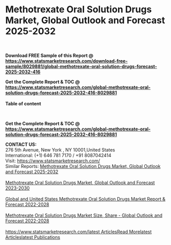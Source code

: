 <h1>Methotrexate Oral Solution Drugs Market, Global Outlook and Forecast 2025-2032</h1><br/><p><strong>Download FREE Sample of this Report @ <a href="https://www.statsmarketresearch.com/download-free-sample/8029881/global-methotrexate-oral-solution-drugs-forecast-2025-2032-416">https://www.statsmarketresearch.com/download-free-sample/8029881/global-methotrexate-oral-solution-drugs-forecast-2025-2032-416</a></strong></p><div><b>Get the Complete Report & TOC @ <a href="https://www.statsmarketresearch.com/global-methotrexate-oral-solution-drugs-forecast-2025-2032-416-8029881">https://www.statsmarketresearch.com/global-methotrexate-oral-solution-drugs-forecast-2025-2032-416-8029881</a></b></div><br><b>Table of content</b><p><br><div><b>Get the Complete Report & TOC @ <a href="https://www.statsmarketresearch.com/global-methotrexate-oral-solution-drugs-forecast-2025-2032-416-8029881">https://www.statsmarketresearch.com/global-methotrexate-oral-solution-drugs-forecast-2025-2032-416-8029881</a></b></div></p> <b>CONTACT US:</b><br>276 5th Avenue, New York , NY 10001,United States<br>International: (+1) 646 781 7170 / +91 8087042414<br>Visit: <a href="https://www.statsmarketresearch.com/">https://www.statsmarketresearch.com/</a><br>Similar Reports: <a href="https://www.statsmarketresearch.com/global-methotrexate-oral-solution-drugs-forecast-2025-2032-416-8029881">Methotrexate Oral Solution Drugs Market, Global Outlook and Forecast 2025-2032</a><br/><br/><a href="https://www.statsmarketresearch.com/global-methotrexate-oral-solution-drugs-forecast-2025-2032-416-8029881">Methotrexate Oral Solution Drugs Market, Global Outlook and Forecast 2023-2030</a><br/><br/><a href="https://www.statsmarketresearch.com/global-methotrexate-oral-solution-drugs-forecast-2025-2032-416-8029881">Global and United States Methotrexate Oral Solution Drugs Market Report & Forecast 2022-2028</a><br/><br/><a href="https://www.statsmarketresearch.com/global-methotrexate-oral-solution-drugs-forecast-2025-2032-416-8029881">Methotrexate Oral Solution Drugs Market Size, Share - Global Outlook and Forecast 2022-2028</a><br/><br/><a href="https://gyeongbokgung.com">https://www.statsmarketresearch.com/</a><a href="https://hallyeomaritime.com">latest Articles</a><a href="https://jingwansa.com">Read More</a><a href=https://nguoiviet.jp/">latest Articles</a><a href="https://www.intelmarketresearch.com/">latest Publications</a>